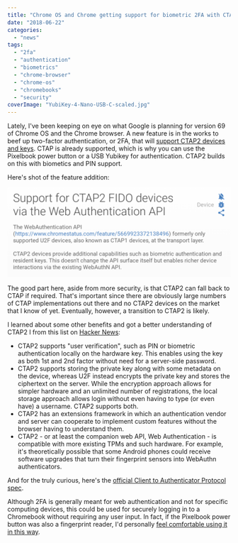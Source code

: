 ```yaml
---
title: "Chrome OS and Chrome getting support for biometric 2FA with CTAP2 standard"
date: "2018-06-22"
categories: 
  - "news"
tags: 
  - "2fa"
  - "authentication"
  - "biometrics"
  - "chrome-browser"
  - "chrome-os"
  - "chromebooks"
  - "security"
coverImage: "YubiKey-4-Nano-USB-C-scaled.jpg"
---
```


Lately, I've been keeping on eye on what Google is planning for version 69 of Chrome OS and the Chrome browser. A new feature is in the works to beef up two-factor authentication, or 2FA, that will [support CTAP2 devices and keys](https://www.chromestatus.com/feature/6288375388569600). CTAP is already supported, which is why you can use the Pixelbook power button or a USB Yubikey for authentication. CTAP2 builds on this with biometics and PIN support.

Here's shot of the feature addition:

[![CTAP2 support Chrome OS 69](images/CTAP2-support-Chrome-OS-69-1024x410.png)](https://www.aboutchromebooks.com/news/chrome-os-and-chrome-getting-support-for-biometric-2fa-with-ctap2-standard/attachment/ctap2-support-chrome-os-69/)

The good part here, aside from more security, is that CTAP2 can fall back to CTAP if required. That's important since there are obviously large numbers of CTAP implementations out there and no CTAP2 devices on the market that I know of yet. Eventually, however, a transition to CTAP2 is likely.

I learned about some other benefits and got a better understanding of CTAP2 I from this list on [Hacker News](https://news.ycombinator.com/item?id=17026304):

- CTAP2 supports "user verification", such as PIN or biometric authentication locally on the hardware key. This enables using the key as both 1st and 2nd factor without need for a server-side password.
- CTAP2 supports storing the private key along with some metadata on the device, whereas U2F instead encrypts the private key and stores the ciphertext on the server. While the encryption approach allows for simpler hardware and an unlimited number of registrations, the local storage approach allows login without even having to type (or even have) a username. CTAP2 supports both.
- CTAP2 has an extensions framework in which an authentication vendor and server can cooperate to implement custom features without the browser having to understand them.
- CTAP2 - or at least the companion web API, Web Authentication - is compatible with more existing TPMs and such hardware. For example, it's theoretically possible that some Android phones could receive software upgrades that turn their fingerprint sensors into WebAuthn authenticators.

And for the truly curious, here's the [official Client to Authenticator Protocol spec](https://fidoalliance.org/specs/fido-v2.0-ps-20170927/fido-client-to-authenticator-protocol-v2.0-ps-20170927.html).

Although 2FA is generally meant for web authentication and not for specific computing devices, this could be used for securely logging in to a Chromebook without requiring any user input. In fact, if the Pixelbook power button was also a fingerprint reader, I'd personally [feel comfortable using it in this way](https://www.aboutchromebooks.com/news/yes-the-pixelbook-power-button-is-a-u2f-key-heres-why-i-wouldnt-use-it/).

